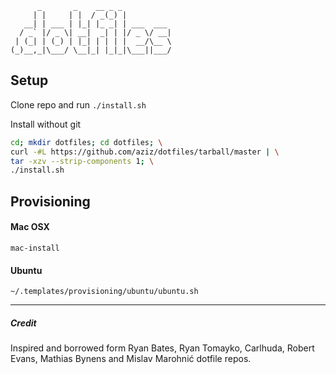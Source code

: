           _       _    __ _ _
         | |     | |  / _(_) |
       __| | ___ | |_| |_ _| | ___  ___
      / _` |/ _ \| __|  _| | |/ _ \/ __|
     | (_| | (_) | |_| | | | |  __/\__ \
    (_)__,_|\___/ \__|_| |_|_|\___||___/

## Setup
Clone repo and run `./install.sh`

Install without git
```bash
cd; mkdir dotfiles; cd dotfiles; \
curl -#L https://github.com/aziz/dotfiles/tarball/master | \
tar -xzv --strip-components 1; \
./install.sh
```

## Provisioning
#### Mac OSX
`mac-install`

#### Ubuntu
`~/.templates/provisioning/ubuntu/ubuntu.sh`

---
##### Credit
Inspired and borrowed form Ryan Bates, Ryan Tomayko, Carlhuda, Robert Evans,
Mathias Bynens and Mislav Marohnić dotfile repos.
